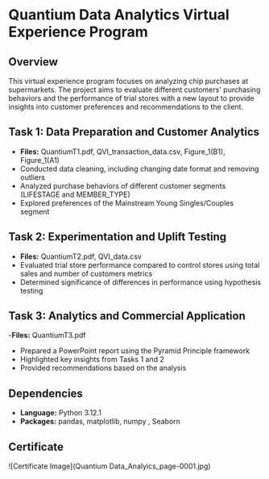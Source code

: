 # Quantium Data Analytics Virtual Experience Program

## Overview
This virtual experience program focuses on analyzing chip purchases at supermarkets. The project aims to evaluate different customers' purchasing behaviors and the performance of trial stores with a new layout to provide insights into customer preferences and recommendations to the client.

## Task 1: Data Preparation and Customer Analytics
- **Files:** QuantiumT1.pdf, QVI_transaction_data.csv, Figure_1(B1), Figure_1(A1)
- Conducted data cleaning, including changing date format and removing outliers
- Analyzed purchase behaviors of different customer segments (LIFESTAGE and MEMBER_TYPE)
- Explored preferences of the Mainstream Young Singles/Couples segment

## Task 2: Experimentation and Uplift Testing
- **Files:** QuantiumT2.pdf, QVI_data.csv
- Evaluated trial store performance compared to control stores using total sales and number of customers metrics
- Determined significance of differences in performance using hypothesis testing

## Task 3: Analytics and Commercial Application
-**Files:** QuantiumT3.pdf
- Prepared a PowerPoint report using the Pyramid Principle framework
- Highlighted key insights from Tasks 1 and 2
- Provided recommendations based on the analysis

## Dependencies
- **Language:** Python 3.12.1
- **Packages:** pandas, matplotlib, numpy , Seaborn

## Certificate
![Certificate Image](Quantium Data_Analyics_page-0001.jpg)




